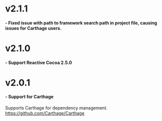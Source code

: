 v2.1.1
======

#### - Fixed issue with path to framework search path in project file, causing issues for Carthage users.

v2.1.0
======

#### - Support Reactive Cocoa 2.5.0

v2.0.1
======

#### - Support for Carthage

Supports Carthage for dependency management. https://github.com/Carthage/Carthage

